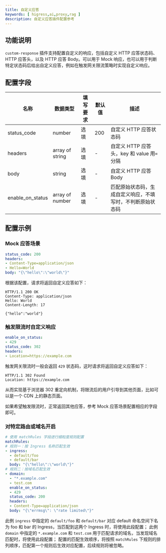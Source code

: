 ```yaml
---
title: 自定义应答
keywords: [ higress,ai,proxy,rag ]
description: 自定义应答插件配置参考
---
```


## 功能说明
`custom-response` 插件支持配置自定义的响应，包括自定义 HTTP 应答状态码、HTTP 应答头，以及 HTTP 应答 Body。可以用于 Mock 响应，也可以用于判断特定状态码后给出自定义应答，例如在触发网关限流策略时实现自定义响应。

## 配置字段

| 名称 | 数据类型 | 填写要求 |  默认值 | 描述 |
| -------- | -------- | -------- | -------- | -------- |
|  status_code    |  number     |  选填      |   200  |  自定义 HTTP 应答状态码   |
|  headers     |  array of string      |  选填     |   -  |  自定义 HTTP 应答头，key 和 value 用`=`分隔   |
|  body      |  string    |  选填     |   -   |  自定义 HTTP 应答 Body  |
|  enable_on_status   |  array of number    |   选填     |  -  | 匹配原始状态码，生成自定义响应，不填写时，不判断原始状态码   |

## 配置示例

### Mock 应答场景

```yaml
status_code: 200
headers:
- Content-Type=application/json
- Hello=World
body: "{\"hello\":\"world\"}"

```

根据该配置，请求将返回自定义应答如下：

```text
HTTP/1.1 200 OK
Content-Type: application/json
Hello: World
Content-Length: 17

{"hello":"world"}
```

### 触发限流时自定义响应

```yaml
enable_on_status: 
- 429
status_code: 302
headers:
- Location=https://example.com
```

触发网关限流时一般会返回 `429` 状态码，这时请求将返回自定义应答如下：

```text
HTTP/1.1 302 Found
Location: https://example.com
```

从而实现基于浏览器 302 重定向机制，将限流后的用户引导到其他页面，比如可以是一个 CDN 上的静态页面。

如果希望触发限流时，正常返回其他应答，参考 Mock 应答场景配置相应的字段即可。

### 对特定路由或域名开启

```yaml
# 使用 matchRules 字段进行细粒度规则配置
matchRules:
# 规则一：按 Ingress 名称匹配生效
- ingress:
  - default/foo
  - default/bar
  body: "{\"hello\":\"world\"}"
# 规则二：按域名匹配生效
- domain:
  - "*.example.com"
  - test.com
  enable_on_status: 
  - 429
  status_code: 200
  headers:
  - Content-Type=application/json
  body: "{\"errmsg\": \"rate limited\"}"
```
此例 `ingress` 中指定的 `default/foo` 和 `default/bar` 对应 default 命名空间下名为 foo 和 bar 的 Ingress，当匹配到这两个 Ingress 时，将使用此段配置；
此例 `domain` 中指定的 `*.example.com` 和 `test.com` 用于匹配请求的域名，当发现域名匹配时，将使用此段配置；
配置的匹配生效顺序，将按照 `matchRules` 下规则的排列顺序，匹配第一个规则后生效对应配置，后续规则将被忽略。
